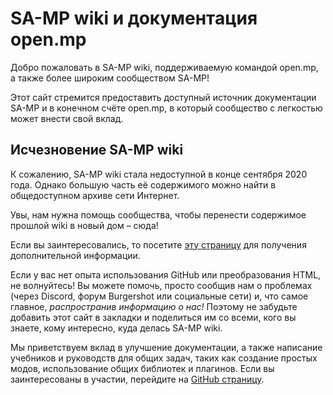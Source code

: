 # SA-MP wiki и документация open.mp

Добро пожаловать в SA-MP wiki, поддерживаемую командой open.mp, а также более широким сообществом SA-MP!

Этот сайт стремится предоставить доступный источник документации SA-MP и в конечном счёте open.mp, в который сообщество с легкостью может внести свой вклад.

## Исчезновение SA-MP wiki

К сожалению, SA-MP wiki стала недоступной в конце сентября 2020 года. Однако большую часть её содержимого можно найти в общедоступном архиве сети Интернет.

Увы, нам нужна помощь сообщества, чтобы перенести содержимое прошлой wiki в новый дом – сюда!

Если вы заинтересовались, то посетите [эту страницу](/meta/Contributing) для получения дополнительной информации.

Если у вас нет опыта использования GitHub или преобразования HTML, не волнуйтесь! Вы можете помочь, просто сообщив нам о проблемах (через Discord, форум Burgershot или социальные сети) и, что самое главное, _распространив информацию о нас!_ Поэтому не забудьте добавить этот сайт в закладки и поделиться им со всеми, кого вы знаете, кому интересно, куда делась SA-MP wiki.

Мы приветствуем вклад в улучшение документации, а также написание учебников и руководств для общих задач, таких как создание простых модов, использование общих библиотек и плагинов. Если вы заинтересованы в участии, перейдите на [GitHub страницу](https://github.com/openmultiplayer/web).

